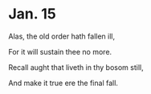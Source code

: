 # Jan. 15

Alas, the old order hath fallen ill,

For it will sustain thee no more.

Recall aught that liveth in thy bosom still,

And make it true ere the final fall.
